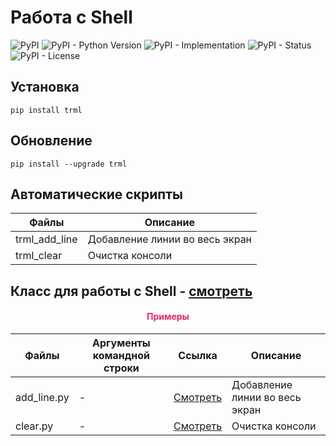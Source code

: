 # Работа с Shell

![PyPI](https://img.shields.io/pypi/v/trml)
![PyPI - Python Version](https://img.shields.io/pypi/pyversions/trml)
![PyPI - Implementation](https://img.shields.io/pypi/implementation/trml)
![PyPI - Status](https://img.shields.io/pypi/status/trml)
![PyPI - License](https://img.shields.io/pypi/l/trml)

## Установка

```shell script
pip install trml
```

## Обновление

```shell script
pip install --upgrade trml
```

## Автоматические скрипты

| Файлы | Описание|
| ----- | ------- |
| trml_add_line | Добавление линии во весь экран |
| trml_clear | Очистка консоли |

## Класс для работы с Shell - [смотреть](https://github.com/DmitryRyumin/pkgs/blob/master/trml/trml/shell.py)

<h4 align="center"><span style="color:#EC256F;">Примеры</span></h4>

| Файлы | Аргументы командной строки | Ссылка | Описание|
| ------- | -------------------------- | ------ | ------- |
| add_line.py | - | [Смотреть](https://github.com/DmitryRyumin/pkgs/blob/master/trml/trml/samples/add_line.py) | Добавление линии во весь экран |
| clear.py | - | [Смотреть](https://github.com/DmitryRyumin/pkgs/blob/master/trml/trml/samples/clear.py) | Очистка консоли |
